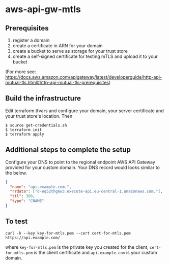 # aws-api-gw-mtls

## Prerequisites

1. register a domain
2. create a certificate in ARN for your domain
3. create a bucket to serve as storage for your trust store
4. create a self-signed certificate for testing mTLS and upload it to your bucket

(For more see: https://docs.aws.amazon.com/apigateway/latest/developerguide/http-api-mutual-tls.html#http-api-mutual-tls-prerequisites)

## Build the infrastructure

Edit terraform.tfvars and configure your domain, your server certificate and your trust store's location. Then

```shell
$ source get-credentials.sh
$ terraform init
$ terraform apply
```

## Additional steps to complete the setup

Configure your DNS to point to the regional endpoint AWS API Gateway provided for your custom domain. Your DNS record would looks similar to the below.

```json
{
  "name": "api.example.com.",
  "rrdata": ["d-eq52thg6w3.execute-api.eu-central-1.amazonaws.com."],
  "ttl": 300,
  "type": "CNAME"
}
```

## To test

```shell
curl -k --key key-for-mtls.pem --cert cert-for-mtls.pem https://api.example.com/
```

where `key-for-mtls.pem` is the private key you created for the client, `cert-for-mtls.pem` is the client certificate and `api.example.com` is your custom domain.
